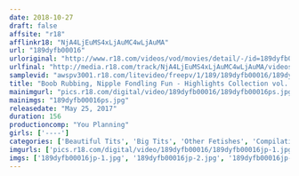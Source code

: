 ```yaml
---
date: 2018-10-27
draft: false
affsite: "r18"
afflinkr18: "NjA4LjEuMS4xLjAuMC4wLjAuMA"
url: "189dyfb00016"
urloriginal: "http://www.r18.com/videos/vod/movies/detail/-/id=189dyfb00016"
urlfinal: "http://media.r18.com/track/NjA4LjEuMS4xLjAuMC4wLjAuMA/videos/vod/movies/detail/-/id=189dyfb00016"
samplevid: "awspv3001.r18.com/litevideo/freepv/1/189/189dyfb00016/189dyfb00016_dmb_w.mp4"
title: "Boob Rubbing, Nipple Fondling Fun - Highlights Collection vol. 2"
mainimgurl: "pics.r18.com/digital/video/189dyfb00016/189dyfb00016ps.jpg"
mainimgs: "189dyfb00016ps.jpg"
releasedate: "May 25, 2017"
duration: 156
productioncomp: "You Planning"
girls: ['----']
categories: ['Beautiful Tits', 'Big Tits', 'Other Fetishes', 'Compilation', 'Hi-Def']
imgurls: ['pics.r18.com/digital/video/189dyfb00016/189dyfb00016jp-1.jpg', 'pics.r18.com/digital/video/189dyfb00016/189dyfb00016jp-2.jpg', 'pics.r18.com/digital/video/189dyfb00016/189dyfb00016jp-3.jpg', 'pics.r18.com/digital/video/189dyfb00016/189dyfb00016jp-4.jpg', 'pics.r18.com/digital/video/189dyfb00016/189dyfb00016jp-5.jpg', 'pics.r18.com/digital/video/189dyfb00016/189dyfb00016jp-6.jpg', 'pics.r18.com/digital/video/189dyfb00016/189dyfb00016jp-7.jpg', 'pics.r18.com/digital/video/189dyfb00016/189dyfb00016jp-8.jpg', 'pics.r18.com/digital/video/189dyfb00016/189dyfb00016jp-9.jpg', 'pics.r18.com/digital/video/189dyfb00016/189dyfb00016jp-10.jpg', 'pics.r18.com/digital/video/189dyfb00016/189dyfb00016jp-11.jpg', 'pics.r18.com/digital/video/189dyfb00016/189dyfb00016jp-12.jpg', 'pics.r18.com/digital/video/189dyfb00016/189dyfb00016jp-13.jpg', 'pics.r18.com/digital/video/189dyfb00016/189dyfb00016jp-14.jpg', 'pics.r18.com/digital/video/189dyfb00016/189dyfb00016jp-15.jpg', 'pics.r18.com/digital/video/189dyfb00016/189dyfb00016jp-16.jpg', 'pics.r18.com/digital/video/189dyfb00016/189dyfb00016jp-17.jpg', 'pics.r18.com/digital/video/189dyfb00016/189dyfb00016jp-18.jpg', 'pics.r18.com/digital/video/189dyfb00016/189dyfb00016jp-19.jpg', 'pics.r18.com/digital/video/189dyfb00016/189dyfb00016jp-20.jpg']
imgs: ['189dyfb00016jp-1.jpg', '189dyfb00016jp-2.jpg', '189dyfb00016jp-3.jpg', '189dyfb00016jp-4.jpg', '189dyfb00016jp-5.jpg', '189dyfb00016jp-6.jpg', '189dyfb00016jp-7.jpg', '189dyfb00016jp-8.jpg', '189dyfb00016jp-9.jpg', '189dyfb00016jp-10.jpg', '189dyfb00016jp-11.jpg', '189dyfb00016jp-12.jpg', '189dyfb00016jp-13.jpg', '189dyfb00016jp-14.jpg', '189dyfb00016jp-15.jpg', '189dyfb00016jp-16.jpg', '189dyfb00016jp-17.jpg', '189dyfb00016jp-18.jpg', '189dyfb00016jp-19.jpg', '189dyfb00016jp-20.jpg']
---
```

